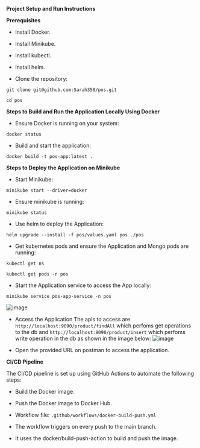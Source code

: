 **Project Setup and Run Instructions**

**Prerequisites**

- Install Docker.

- Install Minikube.

- Install kubectl.

- Install helm.

- Clone the repository:

`git clone git@github.com:Sarah358/pos.git`

`cd pos`

**Steps to Build and Run the Application Locally Using Docker**

- Ensure Docker is running on your system:

`docker status`

- Build and start the application:

`docker build -t pos-app:latest .`

**Steps to Deploy the Application on Minikube**

- Start Minikube:

`minikube start --driver=docker`

- Ensure minikube is running:

`minikube status`

- Use helm to deploy the Application:

`helm upgrade --install -f pos/values.yaml pos ./pos`

- Get kubernetes pods and ensure the Application and Mongo pods are running:

`kubectl get ns`

`kubectl get pods -n pos`

- Start the Application service to access the App locally:

`minikube service pos-app-service -n pos`

![image](https://github.com/user-attachments/assets/8847b351-ebe2-43f3-a974-cd05b962315b)


- Access the Application
The apis to access are `http://localhost:9090/product/findAll` which perfoms get operations to the db and `http://localhost:9090/product/insert`
which perfoms write operation in the db as shown in the image below:
![image](https://github.com/user-attachments/assets/cd57fe0a-c9df-404f-98c9-512388fe7e52)


- Open the provided URL on postman to access the application.

**CI/CD Pipeline**

The CI/CD pipeline is set up using GitHub Actions to automate the following steps:

- Build the Docker image.

- Push the Docker image to Docker Hub.

- Workflow file: `.github/workflows/docker-build-push.yml`

- The workflow triggers on every push to the main branch.

- It uses the docker/build-push-action to build and push the image.





